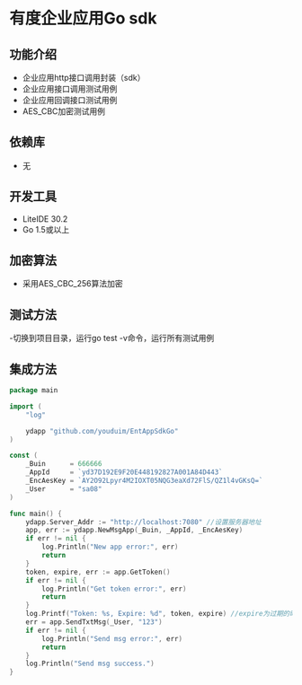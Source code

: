 # 有度企业应用Go sdk

## 功能介绍

- 企业应用http接口调用封装（sdk）
- 企业应用接口调用测试用例
- 企业应用回调接口测试用例
- AES_CBC加密测试用例

## 依赖库

- 无

## 开发工具

- LiteIDE 30.2
- Go 1.5或以上

## 加密算法

- 采用AES_CBC_256算法加密

## 测试方法

-切换到项目目录，运行go test -v命令，运行所有测试用例

## 集成方法
~~~ go
package main

import (
	"log"

	ydapp "github.com/youduim/EntAppSdkGo"
)

const (
	_Buin      = 666666
	_AppId     = `yd37D192E9F20E448192827A001A84D443`
	_EncAesKey = `AY2O92Lpyr4M2IOXT05NQG3eaXd72FlS/QZ1l4vGKsQ=`
	_User      = "sa08"
)

func main() {
	ydapp.Server_Addr := "http://localhost:7080" //设置服务器地址
	app, err := ydapp.NewMsgApp(_Buin, _AppId, _EncAesKey)
	if err != nil {
		log.Println("New app error:", err)
		return
	}
	token, expire, err := app.GetToken()
	if err != nil {
		log.Println("Get token error:", err)
		return
	}
	log.Printf("Token: %s, Expire: %d", token, expire) //expire为过期的时间戳，单位秒
	err = app.SendTxtMsg(_User, "123")
	if err != nil {
		log.Println("Send msg error:", err)
		return
	}
	log.Println("Send msg success.")
}
~~~



